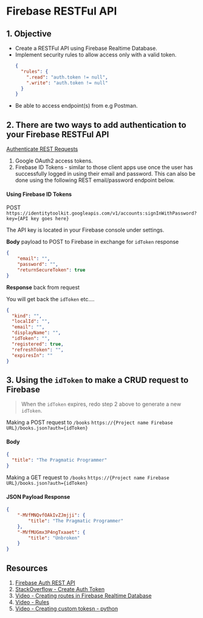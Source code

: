 # Firebase RESTFul API

## 1. Objective 

* Create a RESTFul API using Firebase Realtime Database. 
* Implement security rules to allow access only with a valid token.  
  ```json
  {
    "rules": {
      ".read": "auth.token != null",
      ".write": "auth.token != null" 
    }
  }
  ```
* Be able to access endpoint(s) from e.g Postman. 

## 2. There are two ways to add authentication to your Firebase RESTFul API

[Authenticate REST Requests](https://firebase.google.com/docs/database/rest/auth#google_oauth2_access_tokens)

1. Google OAuth2 access tokens. 
2. Firebase ID Tokens - similar to those client apps use once the user has successfully logged in using their email and password. This can also be done using the following REST email/password endpoint below.   

 #### Using Firebase ID Tokens

 POST `https://identitytoolkit.googleapis.com/v1/accounts:signInWithPassword?key={API key goes here}`   

 The API key is located in your Firebase console under settings. 

 **Body** payload to POST to Firebase in exchange for `idToken` response 
```json 
{
    "email": "", 
    "password": "",
    "returnSecureToken": true
}
```

**Response** back from request

You will get back the `idToken` etc....
```json 
{
  "kind": "",
  "localId": "",
  "email": "",
  "displayName": "",
  "idToken": "",
  "registered": true,
  "refreshToken": "",
  "expiresIn": ""
}
```
  
## 3. Using the `idToken` to make a CRUD request to Firebase 

> When the `idToken` expires, redo step 2 above to generate a new `idToken`. 

Making a POST request to `/books` `https://{Project name Firebase URL}/books.json?auth={idToken}`

#### Body 

```json 
{
  "title": "The Pragmatic Programmer"
}
```

Making a GET request to `/books` `https://{Project name Firebase URL}/books.json?auth={idToken}`

#### JSON Payload Response 

```json 
{
    "-MVfMNQvfOAkIvZJmjji": {
        "title": "The Pragmatic Programmer"
    },
    "-MVfMUGmx3P4ngTxaaet": {
        "title": "Unbroken"
    }
}
```


## Resources 

1. [Firebase Auth REST API](https://firebase.google.com/docs/reference/rest/auth)
2. [StackOverflow - Create Auth Token](https://stackoverflow.com/questions/38661839/using-postman-to-access-firebase-rest-api)
3. [Video - Creating routes in Firebase Realtime Database](https://www.youtube.com/watch?v=rB1qGYYaoPc)
5. [Video - Rules](https://www.youtube.com/watch?v=dx_gkSb-Ch0)
6. [Video - Creating custom tokesn - python](https://www.youtube.com/watch?v=FPIJwrr5x4g)
